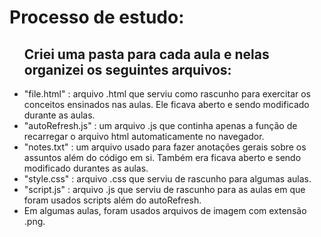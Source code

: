 <html>
  <body>
    <h1> Processo de estudo:</h1>
    <ul>
     <h2>Criei uma pasta para cada aula e nelas organizei os seguintes arquivos:</h2>
     <li>"file.html" : arquivo .html que serviu como rascunho para exercitar os conceitos ensinados nas aulas. Ele ficava aberto e sendo modificado durante as aulas.</li>
     <li> "autoRefresh.js" : um arquivo .js que continha apenas a função de recarregar o arquivo html automaticamente no navegador.</li>
     <li> "notes.txt" : um arquivo usado para fazer anotações gerais sobre os assuntos além do código em si. Também era ficava aberto e sendo modificado durantes as aulas.</li>
     <li> "style.css" : arquivo .css que serviu de rascunho para algumas aulas.</li>
     <li> "script.js" : arquivo .js que serviu de rascunho para as aulas em que foram usados scripts além do autoRefresh.</li>
     <li> Em algumas aulas, foram usados arquivos de imagem com extensão .png.</li>
    </ul>
  </body>
</html>
